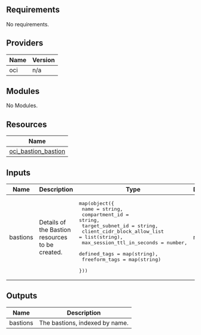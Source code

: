 ## Requirements

No requirements.

## Providers

| Name | Version |
|------|---------|
| oci | n/a |

## Modules

No Modules.

## Resources

| Name |
|------|
| [oci_bastion_bastion](https://registry.terraform.io/providers/hashicorp/oci/latest/docs/resources/bastion_bastion) |

## Inputs

| Name | Description | Type | Default | Required |
|------|-------------|------|---------|:--------:|
| bastions | Details of the Bastion resources to be created. | <pre>map(object({<br>      name = string,<br>      compartment_id = string,<br>      target_subnet_id = string,<br>      client_cidr_block_allow_list = list(string),<br>      max_session_ttl_in_seconds = number,<br>      defined_tags = map(string),<br>      freeform_tags = map(string)<br>    }))</pre> | n/a | yes |

## Outputs

| Name | Description |
|------|-------------|
| bastions | The bastions, indexed by name. |
